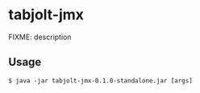 # tabjolt-jmx

FIXME: description


## Usage

    $ java -jar tabjolt-jmx-0.1.0-standalone.jar [args]

